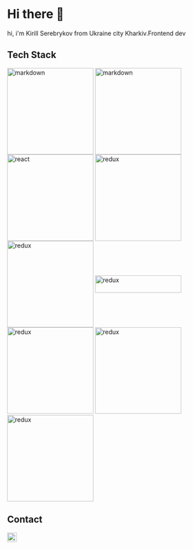 # **Hi there 👋**
hi, i'm Kirill Serebrykov from Ukraine city Kharkiv.Frontend dev 

## Tech Stack 
<div>
<img align="center" alt="markdown" width="200px" src="https://img.shields.io/badge/JavaScript-323330?style=for-the-badge&logo=javascript&logoColor=F7DF1E" />
<img align="center" alt="markdown" width="200px" src="https://img.shields.io/badge/Markdown-000000?style=for-the-badge&logo=markdown&logoColor=white" />
</div> 
<div>
<img align="center" alt="react" width="200px"   src="https://img.shields.io/badge/React-20232A?style=for-the-badge&logo=react&logoColor=61DAFB" />
<img align="center" alt="redux" width="200px"  src="https://img.shields.io/badge/Redux-593D88?style=for-the-badge&logo=redux&logoColor=white" />
</div> 
<div>
<img align="center" alt="redux" width="200px"  src="https://img.shields.io/badge/Material%20UI-007FFF?style=for-the-badge&logo=mui&logoColor=white" />
<img align="center" alt="redux" width="200x" height="40px"
src="https://img.shields.io/badge/styled--components-DB7093?style=for-the-badge&logo=styled-components&logoColor=white" />
</div> 
<div class="frontend" >
<img alt="redux" width="200x" 
src="https://img.shields.io/badge/Node.js-339933?style=for-the-badge&logo=nodedotjs&logoColor=white" />
<img  alt="redux" width="200x" 
src="https://img.shields.io/badge/fastify-202020?style=for-the-badge&logo=fastify&logoColor=white" />
</div> 
<img  alt="redux" width="200x" src="https://img.shields.io/badge/MongoDB-4EA94B?style=for-the-badge&logo=mongodb&logoColor=white" />

## Contact
<a href="https://t.me/Kirill_Serebrykov">
  <img align="left" alt="Abhishek's LinkedIN" width="22px" src="https://upload.wikimedia.org/wikipedia/commons/thumb/8/83/Telegram_2019_Logo.svg/2048px-Telegram_2019_Logo.svg.png"/>
</a>
<br/>

